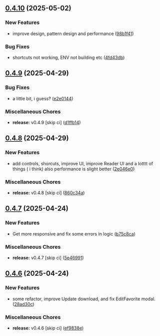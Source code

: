 ## [0.4.10](https://github.com/manga-you-know/desktop/compare/v0.4.9...v0.4.10) (2025-05-02)


### New Features

* improve design, pattern design and performance ([98b1f41](https://github.com/manga-you-know/desktop/commit/98b1f41001ec43c3d699e6e33f986ee17851e7b7))


### Bug Fixes

* shortcuts not working, ENV not building etc ([4fd43db](https://github.com/manga-you-know/desktop/commit/4fd43db55d9ba18e2e23ee74a2cc8eb2fe2736b5))

## [0.4.9](https://github.com/manga-you-know/desktop/compare/v0.4.8...v0.4.9) (2025-04-29)


### Bug Fixes

* a little bit, i guess? ([e2e0144](https://github.com/manga-you-know/desktop/commit/e2e014412cea7b2a7df16068770311f309a13d04))


### Miscellaneous Chores

* **release:** v0.4.9 [skip ci] ([d1ffb14](https://github.com/manga-you-know/desktop/commit/d1ffb142f093c6248d9bd95efadf9aea7bb47641))

## [0.4.8](https://github.com/manga-you-know/desktop/compare/v0.4.7...v0.4.8) (2025-04-29)


### New Features

* add controls, shorcuts, improve UI, improve Reader UI and a lotttt of things ( i think) also performance is slight better ([2e046e0](https://github.com/manga-you-know/desktop/commit/2e046e0f0e3deb52c6bf13e83122ee1fbfb54244))


### Miscellaneous Chores

* **release:** v0.4.8 [skip ci] ([860c34a](https://github.com/manga-you-know/desktop/commit/860c34a7767ceca872ea080d40819250ee697b87))

## [0.4.7](https://github.com/manga-you-know/desktop/compare/v0.4.6...v0.4.7) (2025-04-24)


### New Features

* Get more responsive and fix some errors in logic ([b75c8ca](https://github.com/manga-you-know/desktop/commit/b75c8ca611bb68218d659cb350124703459cf894))


### Miscellaneous Chores

* **release:** v0.4.7 [skip ci] ([5e46991](https://github.com/manga-you-know/desktop/commit/5e46991e701e18194b89e5f01742e367092cbf78))

## [0.4.6](https://github.com/manga-you-know/desktop/compare/v0.4.5...v0.4.6) (2025-04-24)


### New Features

* some refactor, improve Update download, and fix EditFavorite modal. ([28ad30c](https://github.com/manga-you-know/desktop/commit/28ad30c05c7436efee949416016b770dcb99c2fb))


### Miscellaneous Chores

* **release:** v0.4.6 [skip ci] ([ef9838e](https://github.com/manga-you-know/desktop/commit/ef9838eec014a96c817825be2285824d1f180ad4))

